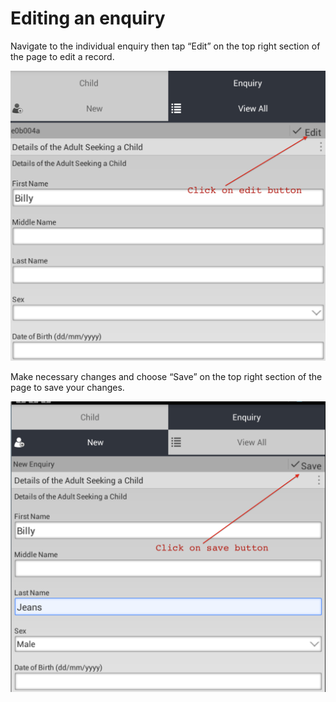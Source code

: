 # Editing an enquiry

Navigate to the individual enquiry then tap “Edit” on the top right section of
the page to edit a record.

![](../assets/images/mobile-enquiry-edit-button.png)

Make necessary changes and choose “Save” on the top right section of the page to save your changes.

![](../assets/images/mobile-enquiry-save-button.png)
